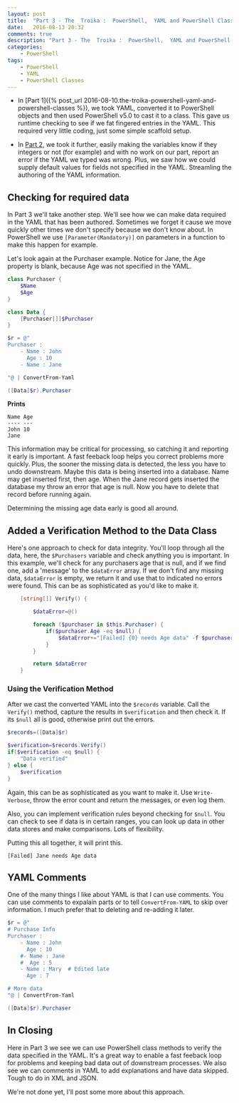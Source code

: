 ```yaml
---
layout: post
title:  "Part 3 - The  Troika :  PowerShell,  YAML and PowerShell Classes"
date:   2016-08-13 20:32
comments: true
description: "Part 3 - The  Troika :  PowerShell,  YAML and PowerShell Classes"
categories: 
    - PowerShell
tags: 
    - PowerShell
    - YAML
    - PowerShell Classes
---
```


* In [Part 1]({% post_url 2016-08-10.the-troika-powershell-yaml-and-powershell-classes %}), we took YAML, converted it to PowerShell objects and then used PowerShell v5.0 to cast it to a class. This gave us runtime checking to see if we fat fingered entries in the YAML. This required very little coding, just some simple scaffold setup.

* In [Part 2](http://dougfinke.com/blog/part-2-the-troika-powershell-yaml-and-powershell-classes/), we took it further, easily making the variables know if they integers or not (for example) and with no work on our part, report an error if the YAML we typed was wrong. Plus, we saw how we could supply default values for fields not specified in the YAML. Streamling the authoring of the YAML information.

## Checking for required data
In Part 3 we'll take another step. We'll see how we can make data required in the YAML that has been authored. Sometimes we forget it cause we move quickly other times we don't specify because we don't know about. In PowerShell we use `[Parameter(Mandatory)]` on parameters in a function to make this happen for example.

Let's look again at the Purchaser example. Notice for Jane, the Age property is blank, because Age was not specified in the YAML.

```powershell
class Purchaser {
    $Name
    $Age
}

class Data {
    [Purchaser[]]$Purchaser
}

$r = @"
Purchaser :
    - Name : John
      Age : 10
    - Name : Jane

"@ | ConvertFrom-Yaml

([Data]$r).Purchaser
```

**Prints**

```
Name Age
---- ---
John 10
Jane
```

This information may be critical for processing, so catching it and reporting it early is important. A fast feeback loop helps you correct problems more quickly. Plus, the sooner the missing data is detected, the less you have to undo downstream. Maybe this data is being inserted into a database. Name may get inserted first, then age. When the Jane record gets inserted the database my throw an error that age is null. Now you have to delete that record before running again.

Determining the missing age data early is good all around.

## Added a Verification Method to the Data Class

Here's one approach to check for data integrity. You'll loop through all the data, here, the `$Purchasers` variable and check anything you is important. In this example, we'll check for any purchasers age that is null, and if we find one, add a 'message' to the `$dataError` array. If we don't find any missing data, `$dataError` is empty, we return it and use that to indicated no errors were found. This can be as sophisticated as you'd like to make it.

```powershell
    [string[]] Verify() {

        $dataError=@()

        foreach ($purchaser in $this.Purchaser) {
            if($purchaser.Age -eq $null) {
                $dataError+="[Failed] {0} needs Age data" -f $purchaser.Name
            }
        }

        return $dataError
    }
```

### Using the Verification Method

After we cast the converted YAML into the `$records` variable. Call the `Verify()` method, capture the results in `$verification` and then check it. If its `$null` all is good, otherwise print out the errors.

```powershell
$records=([Data]$r)

$verification=$records.Verify()
if($verification -eq $null) {
    "Data verified"
} else {
    $verification
}
```

Again, this can be as sophisticated as you want to make it. Use `Write-Verbose`, throw the error count and return the messages, or even log them.

Also, you can implement verification rules beyond checking for `$null`. You can check to see if data is in certain ranges, you can look up data in other data stores and make comparisons. Lots of flexibility.

Putting this all together, it will print this.

```
[Failed] Jane needs Age data
```

## YAML Comments
One of the many things I like about YAML is that I can use comments. You can use comments to expalain parts or to tell `ConvertFrom-YAML` to skip over information. I much prefer that to deleting and re-adding it later.

```powershell
$r = @"
# Purchase Info
Purchaser :
    - Name : John
      Age : 10
    #- Name : Jane
    #  Age : 5
    - Name : Mary  # Edited late
      Age : 7

# More data
"@ | ConvertFrom-Yaml

([Data]$r).Purchaser
```

## In Closing
Here in Part 3 we see we can use PowerShell class methods to verify the data specified in the YAML. It's a great way to enable a fast feeback loop for problems and keeping bad data out of downstream processes. We also see we can comments in YAML to add explanations and have data skipped. Tough to do in XML and JSON.

We're not done yet, I'll post some more about this approach.
